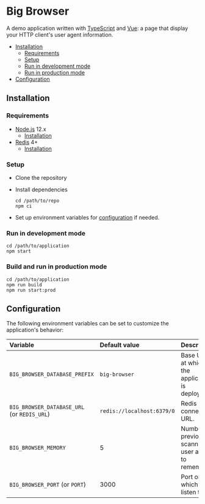 # Big Browser

A demo application written with [TypeScript](https://www.typescriptlang.org/)
and [Vue](https://vuejs.org/): a page that display your HTTP client's user agent
information.

<!-- START doctoc generated TOC please keep comment here to allow auto update -->
<!-- DON'T EDIT THIS SECTION, INSTEAD RE-RUN doctoc TO UPDATE -->


- [Installation](#installation)
  - [Requirements](#requirements)
  - [Setup](#setup)
  - [Run in development mode](#run-in-development-mode)
  - [Run in production mode](#run-in-production-mode)
- [Configuration](#configuration)

<!-- END doctoc generated TOC please keep comment here to allow auto update -->



## Installation

### Requirements

* [Node.js](https://nodejs.org) 12.x
  * [Installation](https://nodejs.org/en/download/package-manager/)
* [Redis](https://redis.io/) 4+
  * [Installation](https://www.digitalocean.com/community/tutorials/how-to-install-and-secure-redis-on-ubuntu-18-04)

### Setup

* Clone the repository
* Install dependencies

  ```
  cd /path/to/repo
  npm ci
  ```
* Set up environment variables for [configuration](#configuration) if needed.

### Run in development mode

```
cd /path/to/application
npm start
```

### Build and run in production mode

```
cd /path/to/application
npm run build
npm run start:prod
```



## Configuration

The following environment variables can be set to customize the application's behavior:

Variable                                    | Default value              | Description
:------------------------------------------ | :------------------------- | :----------------------------------------------------
`BIG_BROWSER_DATABASE_PREFIX`               | `big-browser`              | Base URL at which the application is deployed.
`BIG_BROWSER_DATABASE_URL` (or `REDIS_URL`) | `redis://localhost:6379/0` | Redis connection URL.
`BIG_BROWSER_MEMORY`                        | 5                          | Number of previously scanned user agents to remember.
`BIG_BROWSER_PORT` (or `PORT`)              | 3000                       | Port on which to listen to.
